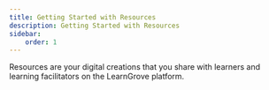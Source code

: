 ```yaml
---
title: Getting Started with Resources
description: Getting Started with Resources
sidebar:
    order: 1
---
```


Resources are your digital creations that you share with learners and learning facilitators on the LearnGrove platform.
